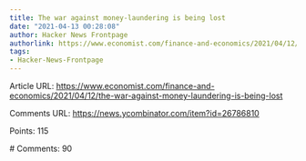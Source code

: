 ```yaml
---
title: The war against money-laundering is being lost
date: "2021-04-13 00:28:08"
author: Hacker News Frontpage
authorlink: https://www.economist.com/finance-and-economics/2021/04/12/the-war-against-money-laundering-is-being-lost
tags:
- Hacker-News-Frontpage
---
```


<p>Article URL: <a href="https://www.economist.com/finance-and-economics/2021/04/12/the-war-against-money-laundering-is-being-lost">https://www.economist.com/finance-and-economics/2021/04/12/the-war-against-money-laundering-is-being-lost</a></p>
<p>Comments URL: <a href="https://news.ycombinator.com/item?id=26786810">https://news.ycombinator.com/item?id=26786810</a></p>
<p>Points: 115</p>
<p># Comments: 90</p>
